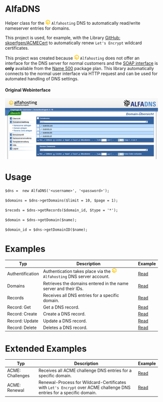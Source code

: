 # AlfaDNS
Helper class for the ![](https://raw.githubusercontent.com/Bizarrus/AlfaDNS/refs/heads/main/Docs/alfahosting.png) `Alfahosting` DNS to automatically read/write nameserver entries for domains. 

This project is used, for example, with the Library [GitHub: skoerfgen/ACMECert](https://github.com/skoerfgen/ACMECert) to automatically renew `Let's Encrypt` wildcard certificates.

This project was created because ![](https://raw.githubusercontent.com/Bizarrus/AlfaDNS/refs/heads/main/Docs/alfahosting.png) `Alfahosting` does not offer an interface for the DNS server for normal customers and the [SOAP interface](https://dns.alfahosting.de/api/) is **only** available from the [Name 500](https://alfahosting.de/eigene-nameserver/) package plan. This library automatically connects to the normal user interface via HTTP request and can be used for automated handling of DNS settings.

#### Original Webinterface
![AlfaDNS](https://github.com/Bizarrus/AlfaDNS/blob/main/Examples/AlfaDNS.png?raw=true)

# Usage
```!php
$dns =  new AlfaDNS('<username>', '<password>');

$domains = $dns->getDomains($limit = 10, $page = 1);

$recods = $dns->getRecords($domain_id, $type = '*');

$domain = $dns->getDomain($name);

$domain_id = $dns->getDomainID($name);
```

# Examples
| Typ | Description | Example |
|---|---|---|
| Authentification | Authentication takes place via the ![](https://raw.githubusercontent.com/Bizarrus/AlfaDNS/refs/heads/main/Docs/alfahosting.png) `Alfahosting` DNS server account. | [Read](Examples/Auth.md) |
| Domains | Retrieves the domains entered in the name server and their IDs. | [Read](Examples/Domains.md) |
| Records | Receives all DNS entries for a specific domain. | [Read](Examples/Records.md) |
| Record: Get | Get a DNS record. | [Read](Examples/Record.Get.md) |
| Record: Create | Create a DNS record. | [Read](Examples/Record.Create.md) |
| Record: Update | Update a DNS record. | [Read](Examples/Record.Update.md) |
| Record: Delete | Deletes a DNS record. | [Read](Examples/Record.Delete.md) |

# Extended Examples
| Typ | Description | Example |
|---|---|---|
| ACME: Challenges | Receives all ACME challenge DNS entries for a specific domain. | [Read](Examples/ACME.List.md) |
| ACME: Renewal | Renewal-Process for Wildcard-Certificates with `Let's Encrypt` over ACME challenge DNS entries for a specific domain. | [Read](Examples/ACME.Renewal.md) |

